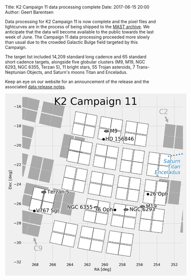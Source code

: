 Title: K2 Campaign 11 data processing complete
Date: 2017-06-15 20:00
Author: Geert Barentsen

Data processing for K2 Campaign 11 is now complete
and the pixel files and lightcurves are in the process of being shipped
to the [MAST archive](http://archive.stsci.edu/k2).
We anticipate that the data will become available to the public
towards the last week of June.
The Campaign 11 data processing proceeded more slowly than usual
due to the crowded Galactic Bulge field targeted by this Campaign.

The target list included 14,209 standard long cadence and 65 standard short cadence targets, alongside five globular clusters (M9, M19, NGC 6293, NGC 6355, Terzan 5), 11 bright stars,
55 Trojan asteroids, 7 Trans-Neptunian Objects, and Saturn's moons Titan and Enceladus.

Keep an eye on our website for an announcement of the release
and the associated [data release notes](k2-data-release-notes.html).

<a href="images/k2/k2-c11-field.png"><img class="img-responsive" style="max-width:600px;" src="images/k2/k2-c11-field.png"></a>
